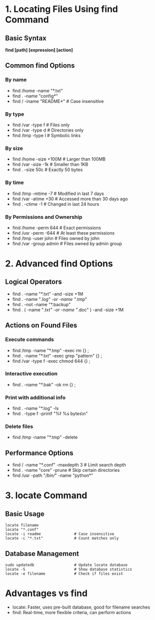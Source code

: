 # 1. Locating Files Using find Command
## Basic Syntax
**find [path] [expression] [action]**

## Common find Options
### By name
- find /home -name "*.txt"
- find . -name "config*"
- find / -iname "README*"        # Case insensitive

### By type
- find /var -type f              # Files only
- find /var -type d              # Directories only
- find /tmp -type l              # Symbolic links

### By size
- find /home -size +100M         # Larger than 100MB
- find /var -size -1k            # Smaller than 1KB
- find . -size 50c               # Exactly 50 bytes

### By time
- find /tmp -mtime -7            # Modified in last 7 days
- find /var -atime +30           # Accessed more than 30 days ago
- find . -ctime -1               # Changed in last 24 hours

### By Permissions and Ownership
- find /home -perm 644           # Exact permissions
- find /usr -perm -644           # At least these permissions
- find /tmp -user john           # Files owned by john
- find /var -group admin         # Files owned by admin group

# 2. Advanced find Options

## Logical Operators
- find . -name "*.txt" -and -size +1M
- find . -name "*.log" -or -name "*.tmp"
- find . -not -name "*.backup"
- find . \( -name "*.txt" -or -name "*.doc" \) -and -size +1M

## Actions on Found Files
### Execute commands
- find /tmp -name "*.tmp" -exec rm {} \;
- find . -name "*.txt" -exec grep "pattern" {} \;
- find /var -type f -exec chmod 644 {} \;

### Interactive execution
- find . -name "*.bak" -ok rm {} \;

### Print with additional info
- find . -name "*.log" -ls
- find . -type f -printf "%f %s bytes\n"

### Delete files
- find /tmp -name "*.tmp" -delete

## Performance Options
- find / -name "*.conf" -maxdepth 3    # Limit search depth
- find . -name "core" -prune           # Skip certain directories
- find /usr -path "*/bin/*" -name "python*"


# 3. locate Command

## Basic Usage
```
locate filename
locate "*.conf"
locate -i readme               # Case insensitive
locate -c "*.txt"              # Count matches only

```

## Database Management
```
sudo updatedb                  # Update locate database
locate -S                      # Show database statistics
locate -e filename             # Check if files exist
```

# Advantages vs find
- locate: Faster, uses pre-built database, good for filename searches
- find: Real-time, more flexible criteria, can perform actions

